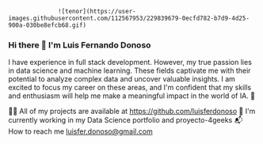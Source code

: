 

                  ![tenor](https://user-images.githubusercontent.com/112567953/229839679-0ecfd782-b7d9-4d25-900a-030be8efcb68.gif)

### Hi there 👋 I'm Luis Fernando Donoso

I have experience in full stack development. However, my true passion lies in data science and machine learning. These fields captivate me with their potential to analyze complex data and uncover valuable insights. I am excited to focus my career on these areas, and I'm confident that my skills and enthusiasm will help me make a meaningful impact in the world of IA. 🦾

👨‍💻 All of my projects are available at https://github.com/luisferdonoso
💼 I'm currently working in my Data Science portfolio and proyecto-4geeks
📬 How to reach me luisfer.donoso@gmail.com
